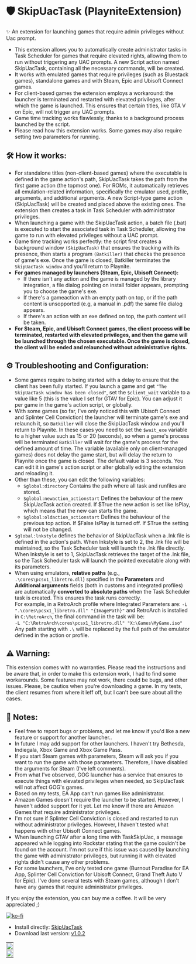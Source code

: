 # 🛡️ SkipUacTask (PlayniteExtension)
✨ An extension for launching games that require admin privileges without Uac prompt.

- This extension allows you to automatically create administrator tasks in Task Scheduler for games that require elevated rights, allowing them to run without triggering any UAC prompts. A new Script action named SkipUacTask, containing all the necessary commands, will be created.
- It works with emulated games that require privileges (such as Bluestack games), standalone games and with Steam, Epic and Ubisoft Connect games. 
- For client-based games the extension employs a workaround: the launcher is terminated and restarted with elevated privileges, after which the game is launched. This ensures that certain titles, like GTA V on Epic, will not trigger any UAC prompts.
- Game time tracking works flawlessly, thanks to a background process launched by the script.
- Please read how this extension works. Some games may also require setting two parameters for running.

## 🛠️ How it works:

- For standalone titles (non-client-based games) where the executable is defined in the game action's path, SkipUacTask takes the path from the first game action (the topmost one). For ROMs, it automatically retrieves all emulation-related information, specifically the emulator used, profile, arguments, and additional arguments. A new Script-type game action (SkipUacTask) will be created and placed above the existing ones. The extension then creates a task in Task Scheduler with administrator privileges.
- When launching a game with the SkipUacTask action, a batch file (.bat) is executed to start the associated task in Task Scheduler, allowing the game to run with elevated privileges without a UAC prompt.
- Game time tracking works perfectly: the script first creates a background window `(SkipUacTask)` that ensures the tracking with its presence, then starts a program `(Batkiller)` that checks the presence of game's exe. Once the game is closed, Batkiller terminates the `SkipUacTask window` and you'll return to Playnite. 
- **For games managed by launchers (Steam, Epic, Ubisoft Connect):**
  - If there isn't any action and the game is managed by the library integration, a file dialog pointing on install folder appears, prompting you to choose the game's exe.
  - If there's a gameaction with an empty path on top, or if the path content is unsopported (e.g, a manual in .pdf) the same file dialog appears.
  - If there's an action with an exe defined on top, the path content will be taken.
- **For Steam, Epic, and Ubisoft Connect games, the client process will be terminated, restarted with elevated privileges, and then the game will be launched through the chosen executable. Once the game is closed, the client will be ended and relaunched without administrative rights.**

## ⚙️ Troubleshooting and Configuration:

- Some games require to being started with a delay to ensure that the client has been fully started. If you launch a game and get `"The SkipUacTask window has been closed"`, set the `$client_wait` variable to a value like 5 (this is the value I set for GTAV for Epic). You can adjust it per game in the game's action script, or globally. 
- With some games (so far, I've only noticed this with Ubisoft Connect and Splinter Cell Conviction) the launcher will terminate game's exe and relaunch it, so `Batkiller` will close the SkipUacTask window and you'll return to Playnite. In these cases you need to set the `$wait_exe` variable to a higher value such as 15 or 20 (seconds), so when a game's process will be terminated `Batkiller` will wait for the game's process for the defined amount of time. The variable (available only on client-managed games) does not delay the game start, but will delay the return to Playnite once the game is closed. The default value is 3 seconds. You can edit it in game's action script or alter globally editing the extension and reloading it.
- Other than these, you can edit the following variables:
  - `$global:directory` Contains the path where all task and runfiles are stored.
  - `$global:newaction_actionstart` Defines the behaviour of the mew SkipUacTask action created. If $True the new action is set like IsPlay, which means that the new can starts the game.
  - `$global:oldaction_actionstart` Defines the behaviour of the previous top action. If $False IsPlay is turned off. If $True the setting will not be changed.
 - `$global:lnkstyle` defines the behavior of SkipUacTask when a .lnk file is defined in the action's path. When lnkstyle is set to 2, the .lnk file will be maintained, so the Task Scheduler task will launch the .lnk file directly. When lnkstyle is set to 1, SkipUacTask retrieves the target of the .lnk file, so the Task Scheduler task will launch the pointed executable along with its parameters.
- When using emulators, **relative paths** (e.g., `.\cores\pcsx1_libretro.dll`) specified in the **Parameters** and **Additional arguments** fields (both in customs and integrated profiles) are automatically **converted to absolute paths** when the Task Scheduler task is created. This ensures the task runs correctly.  
For example, in a RetroArch profile where Integrated Parameters are: `-L ".\cores\pcsx1_libretro.dll" "{ImagePath}"` and RetroArch is installed in `C:\RetroArch`, the final command in the task will be:  
`-L "C:\RetroArch\cores\pcsx1_libretro.dll" "X:\Games\MyGame.iso"`  
Any path starting with `.\` will be replaced by the full path of the emulator defined in the action or profile.


## ⚠️ Warning:
This extension comes with no warranties. Please read the instructions and be aware that, in order to make this extension work, I had to find some workarounds. Some features may not work, there could be bugs, and other issues. Please, be cautios when you're downloading a game. In my tests, the client resumes from where it leff off, but I can't bee sure about all the cases.

## 📝 Notes:
- Feel free to report bugs or problems, and let me know if you'd like a new feature or support for another launcher.. 
- In future I may add support for other launchers. I haven't try Bethesda, Indiegala, Xbox Game and Xbox Game Pass.
- If you start Steam games with parameters, Steam will ask you if you want to run the game with those parameters. Therefore, I have disabled the arguments for Steam (I've left comments).
- From what I've observed, GOG launcher has a service that ensures to execute things with elevated privileges when needed, so SkipUacTask will not affect GOG's games.
- Based on my tests, EA App can't run games like administrator.
- Amazon Games doesn't require the launcher to be started. However, I haven't added support for it yet. Let me know if there are Amazon Games that require administrator privileges.
- I'm not sure if Splinter Cell Conviction is closed and restarted to run without administrator privileges. However, I haven't tested what happens with other Ubisoft Connect games.
- When launching GTAV after a long time with TaskSkipUac, a message appeared while logging into Rockstar stating that the game couldn't be found on the account. I'm not sure if this issue was caused by launching the game with administrator privileges, but running it with elevated rights didn't cause any other problems.
- For some launchers, I've only tested one game (Burnout Paradise for EA App, Splinter Cell Conviction for Ubisoft Connect, Grand Theft Auto V for Epic). I've done several tests with Steam games, although I don't have any games that require administrator privileges.

If you enjoy the extension, you can buy me a coffee. It will be very appreciated ;)

[![ko-fi](https://ko-fi.com/img/githubbutton_sm.svg)](https://ko-fi.com/E1E214R1KB)

- Install directly:
  [SkipUacTask](https://playnite.link/addons.html#SkipUacTask)
- Download last version:
[v1.0.2]( https://github.com/roob-p/SkipUacTask-PlayniteExtension/releases/download/v1.0.2/SkipUacTask_v1.0.2.pext)

<table style="width: 100%; text-align: left;">
  <tr>
    <td style="padding: 0; vertical-align: top;">
      <img src="https://github.com/roob-p/SkipUacTask-PlayniteExtension/blob/main/media/1.gif" style="width: 100%; height: auto;" />
    </td>
  </tr>
  <tr>
    <td style="padding: 0; vertical-align: top;">
      <img src="https://github.com/roob-p/SkipUacTask-PlayniteExtension/blob/main/media/2.gif" style="width: 100%; height: auto;" />
    </td>
  </tr>
</table>

